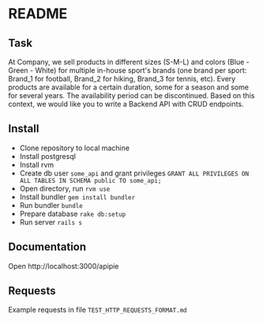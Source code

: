 # README

## Task

At Company, we sell products in different sizes (S-M-L) and colors (Blue - Green - White) 
for multiple in-house sport's brands (one brand per sport: Brand_1 for football, 
Brand_2 for hiking, Brand_3 for tennis, etc). Every products are available for a certain 
duration, some for a season and some for several years. The availability period can be discontinued.
Based on this context, we would like you to write a Backend API with CRUD endpoints.

## Install

* Clone repository to local machine
* Install postgresql 
* Install rvm
* Create db user `some_api` and grant privileges `GRANT ALL PRIVILEGES ON ALL TABLES IN SCHEMA public TO some_api;`
* Open directory, run `rvm use`
* Install bundler `gem install bundler`
* Run bundler `bundle`
* Prepare database `rake db:setup`
* Run server `rails s`

## Documentation

Open http://localhost:3000/apipie

## Requests

Example requests in file `TEST_HTTP_REQUESTS_FORMAT.md`
